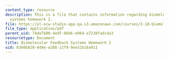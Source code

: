 ```yaml
---
content_type: resource
description: This is a file that contains information regarding biomolecular feedback
  systems homework 2.
file: https://ol-ocw-studio-app-qa.s3.amazonaws.com/courses/2-18-biomolecular-feedback-systems-spring-2015/6360b8200d4ee28822f99ee31b16a911_MIT2_18S15_Homework_2.pdf
file_type: application/pdf
parent_uid: 74de7b80-4edf-0bb6-e964-a7238fadc4a3
resourcetype: Document
title: Biomolecular Feedback Systems Homework 2
uid: 6360b820-0d4e-e288-22f9-9ee31b16a911
---
```

